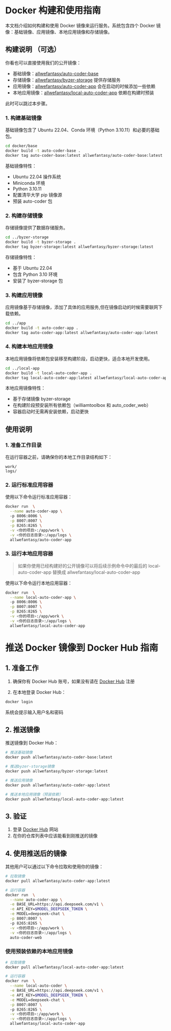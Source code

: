 # Docker 构建和使用指南

本文档介绍如何构建和使用 Docker 镜像来运行服务。系统包含四个 Docker 镜像：基础镜像、应用镜像、本地应用镜像和存储镜像。


## 构建说明 （可选）

你看也可以直接使用我们的公开镜像：

- 基础镜像：[allwefantasy/auto-coder-base](https://hub.docker.com/r/allwefantasy/auto-coder-base)
- 存储镜像：[allwefantasy/byzer-storage](https://hub.docker.com/r/allwefantasy/byzer-storage) 提供存储服务
- 应用镜像：[allwefantasy/auto-coder-app](https://hub.docker.com/r/allwefantasy/auto-coder-app) 会在启动的时候添加一些依赖
- 本地应用镜像：[allwefantasy/local-auto-coder-app](https://hub.docker.com/r/allwefantasy/local-auto-coder-app) 依赖在构建时预装

此时可以跳过本步骤。

### 1. 构建基础镜像

基础镜像包含了 Ubuntu 22.04、Conda 环境（Python 3.10.11）和必要的基础包。

```bash
cd docker/base
docker build -t auto-coder-base .
docker tag auto-coder-base:latest allwefantasy/auto-coder-base:latest
```

基础镜像特性：
- Ubuntu 22.04 操作系统
- Miniconda 环境
- Python 3.10.11
- 配置清华大学 pip 镜像源
- 预装 auto-coder 包

### 2. 构建存储镜像

存储镜像提供了数据存储服务。

```bash
cd ../byzer-storage
docker build -t byzer-storage .
docker tag byzer-storage:latest allwefantasy/byzer-storage:latest
```

存储镜像特性：
- 基于 Ubuntu 22.04
- 包含 Python 3.10 环境
- 安装了 byzer-storage 包

### 3. 构建应用镜像

应用镜像基于存储镜像，添加了具体的应用服务,但在镜像启动的时候需要联网下载依赖。

```bash
cd ../app
docker build -t auto-coder-app .
docker tag auto-coder-app:latest allwefantasy/auto-coder-app:latest
```

### 4. 构建本地应用镜像

本地应用镜像将依赖包安装移至构建阶段，启动更快，适合本地开发使用。

```bash
cd ../local-app
docker build -t local-auto-coder-app .
docker tag local-auto-coder-app:latest allwefantasy/local-auto-coder-app:latest
```

本地应用镜像特性：
- 基于存储镜像 byzer-storage
- 在构建阶段预安装所有依赖包（williamtoolbox 和 auto_coder_web）
- 容器启动时无需再安装依赖，启动更快

## 使用说明

### 1. 准备工作目录

在运行容器之前，请确保你的本地工作目录结构如下：

```
work/
logs/
```

### 2. 运行标准应用容器

使用以下命令运行标准应用容器：

```bash
docker run  \
  --name auto-coder-app \  
  -p 8006:8006 \
  -p 8007:8007 \
  -p 8265:8265 \
  -v <你的项目>:/app/work \
  -v <你的日志目录>:/app/logs \
  allwefantasy/auto-coder-app
```

### 3. 运行本地应用容器

> 如果你使用已经构建好的公开镜像可以将后续示例命令中的最后的 local-auto-coder-app 替换成 allwefantasy/local-auto-coder-app

使用以下命令运行本地应用容器：

```bash
docker run  \
  --name local-auto-coder-app \  
  -p 8006:8006 \
  -p 8007:8007 \
  -p 8265:8265 \
  -v <你的项目>:/app/work \
  -v <你的日志目录>:/app/logs \
  allwefantasy/local-auto-coder-app
```




# 推送 Docker 镜像到 Docker Hub 指南

## 1. 准备工作

1. 确保你有 Docker Hub 账号，如果没有请在 [Docker Hub](https://hub.docker.com) 注册

2. 在本地登录 Docker Hub：
```bash
docker login
```
系统会提示输入用户名和密码


## 2. 推送镜像

推送镜像到 Docker Hub：

```bash
# 推送基础镜像
docker push allwefantasy/auto-coder-base:latest

# 推送byzer-storage镜像
docker push allwefantasy/byzer-storage:latest

# 推送应用镜像
docker push allwefantasy/auto-coder-app:latest

# 推送本地应用镜像（预装依赖）
docker push allwefantasy/local-auto-coder-app:latest
```

## 3. 验证

1. 登录 [Docker Hub](https://hub.docker.com) 网站
2. 在你的仓库列表中应该能看到刚推送的镜像

## 4. 使用推送后的镜像

其他用户可以通过以下命令拉取和使用你的镜像：

```bash
# 拉取镜像
docker pull allwefantasy/auto-coder-app:latest

# 运行容器
docker run  \
  --name auto-coder-app \
  -e BASE_URL=https://api.deepseek.com/v1 \
  -e API_KEY=$MODEL_DEEPSEEK_TOKEN \
  -e MODEL=deepseek-chat \
  -p 8007:8007 \  
  -p 8265:8265 \
  -v <你的项目>:/app/work \
  -v <你的日志目录>:/app/logs \
  auto-coder-web
```

### 使用预装依赖的本地应用镜像

```bash
# 拉取镜像
docker pull allwefantasy/local-auto-coder-app:latest

# 运行容器
docker run  \
  --name local-auto-coder \
  -e BASE_URL=https://api.deepseek.com/v1 \
  -e API_KEY=$MODEL_DEEPSEEK_TOKEN \
  -e MODEL=deepseek-chat \
  -p 8007:8007 \  
  -p 8265:8265 \
  -v <你的项目>:/app/work \
  -v <你的日志目录>:/app/logs \
  allwefantasy/local-auto-coder-app
```